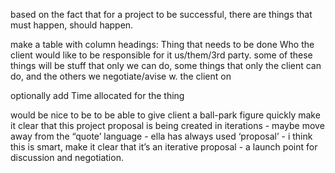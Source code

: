 based on the fact that for a project to be successful, there are things that
must happen, should happen.

make a table with column headings: Thing that needs to be done Who the client
would like to be responsible for it us/them/3rd party. some of these things will
be stuff that only we can do, some things that only the client can do, and the
others we negotiate/avise w. the client on

optionally add Time allocated for the thing

would be nice to be to be able to give client a ball-park figure quickly make it
clear that this project proposal is being created in iterations - maybe move
away from the “quote’ language - ella has always used ‘proposal’ - i think this
is smart, make it clear that it’s an iterative proposal - a launch point for
discussion and negotiation.
